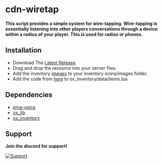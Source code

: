 # cdn-wiretap
**This script provides a simple system for wire-tapping. Wire-tapping is essentially listening into other players conversations through a device within a radius of your player. This is used for radios or phones.**

## Installation
- Download The [Latest Release]([https://pages.github.com/](https://github.com/LuaLogic/cdn-wiretap/releases)).
- Drag and drop the resource into your server files.
- Add the inventory [images](https://github.com/LuaLogic/cdn-wiretap/tree/main/install/imgs) to your inventory icons/images folder.
- Add the code from [here](https://github.com/LuaLogic/cdn-wiretap/blob/main/install/inv/ox.txt) to ox_inventory/data/items.lua

## Dependencies
- [pma-voice](https://github.com/AvarianKnight/pma-voice)
- [ox_lib](https://github.com/overextended/ox_lib)
- [ox_inventory](https://github.com/overextended/ox_inventory)

## Support
**Join the discord for support!**
  <p align="left">
    <a href="https://discord.gg/invite/v9YsCZKq23">
      <img alt="Support" src="https://cdn.discordapp.com/attachments/1081055971897516093/1081081761389359245/Untitled.png" />
    </a>
  </p>
